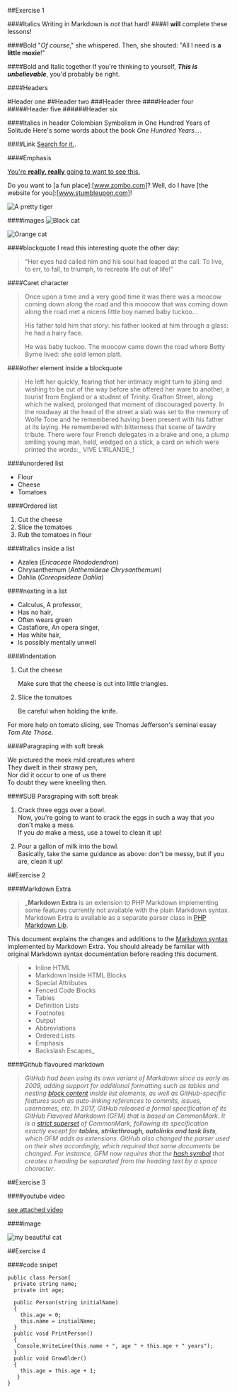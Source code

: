 <html>
<body>
<p>

##Exercise 1

####Italics
Writing in Markdown is _not_ that hard!
####I **will** complete these lessons!

####Bold
"_Of course_," she whispered. Then, she shouted: "All I need is **a little moxie**!"

####Bold and Italic together
If you're thinking to yourself, **_This is unbelievable_**, you'd probably be right.

####Headers

#Header one
##Header two
###Header three
####Header four
#####Header five
######Header six

####Italics in header
Colombian Symbolism in One Hundred Years of Solitude
Here's some words about the book _One Hundred Years..._.

####Link
[Search for it.](www.google.com).

####Emphasis

[You're **really, really** going to want to see this.](www.dailykitten.com)

Do you want to [a fun place]:[www.zombo.com]?
Well, do I have [the website for you]:[www.stumbleupon.com]!

![A pretty tiger](https://upload.wikimedia.org/wikipedia/commons/5/56/Tiger.50.jpg)

####images
![Black cat][Black]

![Orange cat][Orange]

[Black]: https://upload.wikimedia.org/wikipedia/commons/a/a3/81_INF_DIV_SSI.jpg

[orange]:http://icons.iconarchive.com/icons/google/noto-emoji-animals-nature/256/22221-cat-icon.png

####blockquote
I read this interesting quote the other day:

>"Her eyes had called him and his soul had leaped at the call. To live, to err, to fall, to triumph, to recreate life out of life!"

####Caret character
>Once upon a time and a very good time it was there was a moocow coming down along the road and this moocow that was coming down along the road met a nicens little boy named baby tuckoo...
>
>His father told him that story: his father looked at him through a glass: he had a hairy face.
>
>He was baby tuckoo. The moocow came down the road where Betty Byrne lived: she sold lemon platt.

####other element inside a blockquote
>He left her quickly, fearing that her intimacy might turn to jibing and wishing to be out of the way before she offered her ware to another, a tourist from England or a student of Trinity. Grafton Street, along which he walked, prolonged that moment of discouraged poverty. In the roadway at the head of the street a slab was set to the memory of Wolfe Tone and he remembered having been present with his father at its laying. He remembered with bitterness that scene of tawdry tribute. There were four French delegates in a brake and one, a plump smiling young man, held, wedged on a stick, a card on which were printed the words:_ VIVE L'IRLANDE_!

####unordered list
* Flour
* Cheese
* Tomatoes

####Ordered list
1. Cut the cheese
2. Slice the tomatoes
3. Rub the tomatoes in flour

####Italics inside a list
* Azalea (_Ericaceae Rhododendron_)
* Chrysanthemum (_Anthemideae Chrysanthemum_)
* Dahlia (_Coreopsideae Dahlia_)

####nexting in a list
* Calculus, A professor,
 * Has no hair, 
 * Often wears green
* Castafiore, An opera singer,
 * Has white hair,
 * Is possibly mentally unwell

 ####Indentation
 1. Cut the cheese
  
     Make sure that the cheese is cut into little triangles.

2. Slice the tomatoes
   
    Be careful when holding the knife.
  
 For more help on tomato slicing, see Thomas Jefferson's seminal essay _Tom Ate Those_.

 ####Paragraping with soft break

 We pictured the meek mild creatures where  
They dwelt in their strawy pen,  
Nor did it occur to one of us there  
To doubt they were kneeling then.

 ####SUB Paragraping with soft break

1. Crack three eggs over a bowl.  
Now, you're going to want to crack the eggs in such a way that you don't make a mess.  
If you _do_ make a mess, use a towel to clean it up!

2. Pour a gallon of milk into the bowl.  
Basically, take the same guidance as above: don't be messy, but if you are, clean it up!

##Exercise 2

####Markdown Extra

>_**Markdown Extra** is an extension to PHP Markdown implementing some features currently not available with the plain Markdown syntax. Markdown Extra is available as a separate parser class in [PHP Markdown Lib](https://michelf.ca/projects/php-markdown/).
>
This document explains the changes and additions to the [Markdown syntax](https://daringfireball.net/projects/markdown/syntax) implemented by Markdown Extra. You should already be familiar with original Markdown syntax documentation before reading this document.
>
>* Inline HTML
>* Markdown Inside HTML Blocks
>* Special Attributes
>* Fenced Code Blocks
>* Tables
>* Definition Lists
>* Footnotes
>* Output
>* Abbreviations
>* Ordered Lists
>* Emphasis
>* Backslash Escapes_

####Github flavoured markdown

>_GitHub had been using its own variant of Markdown since as early as 2009, adding support for additional formatting such as tables and nesting [block content](https://en.wikipedia.org/wiki/HTML_element#Block_elements) inside list elements, as well as GitHub-specific features such as auto-linking references to commits, issues, usernames, etc. In 2017, GitHub released a formal specification of its GitHub Flavored Markdown (GFM) that is based on CommonMark. It is a [strict superset](https://en.wikipedia.org/wiki/Subset) of CommonMark, following its specification exactly except for **tables, strikethrough, autolinks and task lists**, which GFM adds as extensions. GitHub also changed the parser used on their sites accordingly, which required that some documents be changed. For instance, GFM now requires that the [hash symbol](https://en.wikipedia.org/wiki/Number_sign) that creates a heading be separated from the heading text by a space character_.

##Exercise 3

####youtube video

[see attached video](https://youtu.be/dQw4w9WgXcQ)

####image

![my beautiful cat](https://upload.wikimedia.org/wikipedia/commons/thumb/6/68/Orange_tabby_cat_sitting_on_fallen_leaves-Hisashi-01A.jpg/800px-Orange_tabby_cat_sitting_on_fallen_leaves-Hisashi-01A.jpg)

##Exercise 4

####code snipet

    public class Person{
      private string name;
      private int age;

      public Person(string initialName)
      {
        this.age = 0;
        this.name = initialName;
      }
      public void PrintPerson()
      {
       Console.WriteLine(this.name + ", age " + this.age + " years");
      }
      public void GrowOlder()
      {
        this.age = this.age + 1;
       }
    }
</p>

</body>

</html>
  
       
            
      

